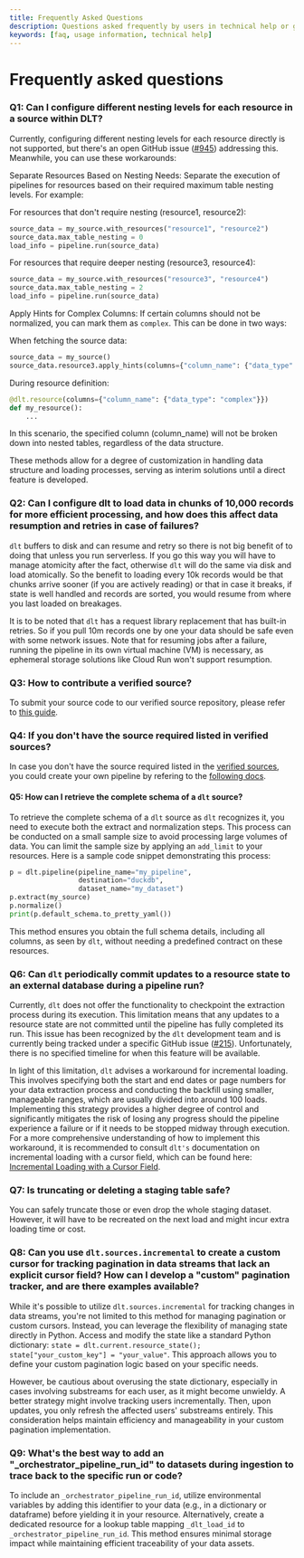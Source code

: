 ```yaml
---
title: Frequently Asked Questions
description: Questions asked frequently by users in technical help or github issues
keywords: [faq, usage information, technical help]
---
```


# Frequently asked questions

### Q1: Can I configure different nesting levels for each resource in a source within DLT?
Currently, configuring different nesting levels for each resource directly is not supported, but there's an open GitHub issue ([#945](https://github.com/dlt-hub/dlt/issues/945)) addressing this. Meanwhile, you can use these workarounds:

Separate Resources Based on Nesting Needs:
Separate the execution of pipelines for resources based on their required maximum table nesting levels. For example:

For resources that don't require nesting (resource1, resource2):

```py
source_data = my_source.with_resources("resource1", "resource2")
source_data.max_table_nesting = 0
load_info = pipeline.run(source_data)
```

For resources that require deeper nesting (resource3, resource4):

```py
source_data = my_source.with_resources("resource3", "resource4")
source_data.max_table_nesting = 2
load_info = pipeline.run(source_data)
```

Apply Hints for Complex Columns:
If certain columns should not be normalized, you can mark them as `complex`. This can be done in two ways:

When fetching the source data:

```py
source_data = my_source()
source_data.resource3.apply_hints(columns={"column_name": {"data_type": "complex"}})
```

During resource definition:

```py
@dlt.resource(columns={"column_name": {"data_type": "complex"}})
def my_resource():
    ...
```
In this scenario, the specified column (column_name) will not be broken down into nested tables, regardless of the data structure.

These methods allow for a degree of customization in handling data structure and loading processes, serving as interim solutions until a direct feature is developed.

### Q2: Can I configure dlt to load data in chunks of 10,000 records for more efficient processing, and how does this affect data resumption and retries in case of failures?

`dlt` buffers to disk and can resume and retry so there is not big benefit of to doing that unless you run serverless. If you go this way you will have to manage atomicity after the fact, otherwise `dlt` will do the same via disk and load atomically. So the benefit to loading every 10k records would be that chunks arrive sooner (if you are actively reading) or that in case it breaks, if state is well handled and records are sorted, you would resume from where you last loaded on breakages. 

It is to be noted that `dlt` has a request library replacement that has built-in retries. So if you pull 10m records one by one your data should be safe even with some network issues. Note that for resuming jobs after a failure, running the pipeline in its own virtual machine (VM) is necessary, as ephemeral storage solutions like Cloud Run won't support resumption.

### Q3: How to contribute a verified source?
To submit your source code to our verified source repository, please refer to [this guide](https://github.com/dlt-hub/verified-sources/blob/master/CONTRIBUTING.md).


### Q4: If you don't have the source required listed in verified sources?
In case you don't have the source required listed in the [verified sources](../../docs/dlt-ecosystem/verified-sources/), you could create your own pipeline by refering to the [following docs](../../docs/walkthroughs/create-a-pipeline). 

#### Q5: How can I retrieve the complete schema of a `dlt` source?
To retrieve the complete schema of a `dlt` source as `dlt` recognizes it, you need to execute both the extract and normalization steps. This process can be conducted on a small sample size to avoid processing large volumes of data. You can limit the sample size by applying an `add_limit` to your resources. Here is a sample code snippet demonstrating this process:

```py
p = dlt.pipeline(pipeline_name="my_pipeline",
				 destination="duckdb",
				 dataset_name="my_dataset")
p.extract(my_source)
p.normalize()
print(p.default_schema.to_pretty_yaml())
```

This method ensures you obtain the full schema details, including all columns, as seen by `dlt`, without needing a predefined contract on these resources.

### Q6: Can `dlt` periodically commit updates to a resource state to an external database during a pipeline run?

Currently, `dlt` does not offer the functionality to checkpoint the extraction process during its execution. This limitation means that any updates to a resource state are not committed until the pipeline has fully completed its run. This issue has been recognized by the `dlt` development team and is currently being tracked under a specific GitHub issue ([#215](https://github.com/dlt-hub/dlt/issues/215)). Unfortunately, there is no specified timeline for when this feature will be available.

In light of this limitation, `dlt` advises a workaround for incremental loading. This involves specifying both the start and end dates or page numbers for your data extraction process and conducting the backfill using smaller, manageable ranges, which are usually divided into around 100 loads. Implementing this strategy provides a higher degree of control and significantly mitigates the risk of losing any progress should the pipeline experience a failure or if it needs to be stopped midway through execution. For a more comprehensive understanding of how to implement this workaround, it is recommended to consult `dlt's` documentation on incremental loading with a cursor field, which can be found here: [Incremental Loading with a Cursor Field](../../docs/general-usage/incremental-loading#incremental-loading-with-a-cursor-field).

### Q7: Is truncating or deleting a staging table safe?
You can safely truncate those or even drop the whole staging dataset. However, it will have to be recreated on the next load and might incur extra loading time or cost.

### Q8: Can you use `dlt.sources.incremental` to create a custom cursor for tracking pagination in data streams that lack an explicit cursor field? How can I develop a "custom" pagination tracker, and are there examples available?
While it's possible to utilize `dlt.sources.incremental` for tracking changes in data streams, you're not limited to this method for managing pagination or custom cursors. Instead, you can leverage the flexibility of managing state directly in Python. Access and modify the state like a standard Python dictionary: `state = dlt.current.resource_state(); state["your_custom_key"] = "your_value"`. This approach allows you to define your custom pagination logic based on your specific needs.

However, be cautious about overusing the state dictionary, especially in cases involving substreams for each user, as it might become unwieldy. A better strategy might involve tracking users incrementally. Then, upon updates, you only refresh the affected users' substreams entirely. This consideration helps maintain efficiency and manageability in your custom pagination implementation.

### Q9: What's the best way to add an "_orchestrator_pipeline_run_id" to datasets during ingestion to trace back to the specific run or code?
To include an `_orchestrator_pipeline_run_id`, utilize environmental variables by adding this identifier to your data (e.g., in a dictionary or dataframe) before yielding it in your resource. Alternatively, create a dedicated resource for a lookup table mapping `_dlt_load_id` to `_orchestrator_pipeline_run_id`. This method ensures minimal storage impact while maintaining efficient traceability of your data assets.